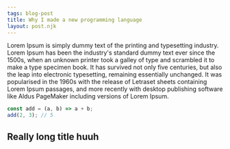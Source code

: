 ```yaml
---
tags: blog-post
title: Why I made a new programming language
layout: post.njk
---
```


Lorem Ipsum is simply dummy text of the printing and typesetting industry. Lorem Ipsum has been the industry's standard dummy text ever since the 1500s, when an unknown printer took a galley of type and scrambled it to make a type specimen book. It has survived not only five centuries, but also the leap into electronic typesetting, remaining essentially unchanged. It was popularised in the 1960s with the release of Letraset sheets containing Lorem Ipsum passages, and more recently with desktop publishing software like Aldus PageMaker including versions of Lorem Ipsum.

```js
const add = (a, b) => a + b;
add(2, 3); // 5
```

## Really long title huuh

<script>
    console.log("hello from markdown");
</script>
